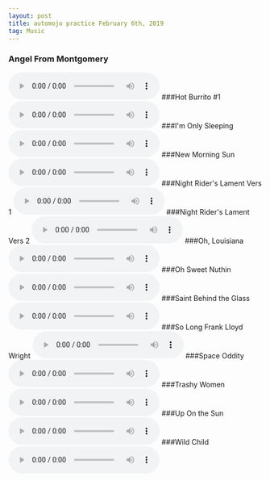 ```yaml
---
layout: post
title: automojo practice February 6th, 2019
tag: Music
---
```


### Angel From Montgomery
<audio src="/music_files/20180206/angel_from_montgomery.mp3" controls preload></audio>
###Hot Burrito #1
<audio src="/music_files/20180206/hot_burrito.mp3" controls preload></audio>
###I'm Only Sleeping
<audio src="/music_files/20180206/Im_only_sleeping.mp3" controls preload></audio>
###New Morning Sun
<audio src="/music_files/20180206/new_morning_sun.mp3" controls preload></audio>
###Night Rider's Lament Vers 1
<audio src="/music_files/20180206/night_riders_lament1.mp3" controls preload></audio>
###Night Rider's Lament Vers 2
<audio src="/music_files/20180206/night_riders_lament2.mp3" controls preload></audio>
###Oh, Louisiana
<audio src="/music_files/20180206/oh_louisiana.mp3" controls preload></audio>
###Oh Sweet Nuthin
<audio src="/music_files/20180206/oh_sweet_nuthin.mp3" controls preload></audio>
###Saint Behind the Glass
<audio src="/music_files/20180206/saint_behind_glass.mp3" controls preload></audio>
###So Long Frank Lloyd Wright
<audio src="/music_files/20180206/so_long_flw.mp3" controls preload></audio>
###Space Oddity
<audio src="/music_files/20180206/space_oddity.mp3" controls preload></audio>
###Trashy Women
<audio src="/music_files/20180206/trashy_women.mp3" controls preload></audio>
###Up On the Sun
<audio src="/music_files/20180206/up_on_the_sun.mp3" controls preload></audio>
###Wild Child
<audio src="/music_files/20180206/wild_child.mp3" controls preload></audio>


